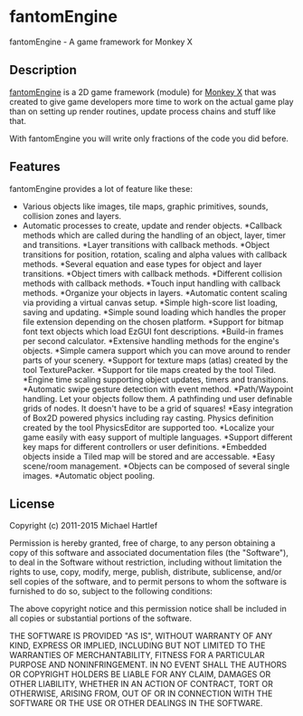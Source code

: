 # fantomEngine
fantomEngine - A game framework for Monkey X

## Description
[fantomEngine](http://www.fantomgl.com) is a 2D game framework (module) for [Monkey X](http://www.monkey-x.com) that was created to give game developers more time to work on the actual game play than on setting up render routines, update process chains and stuff like that. 

With fantomEngine you will write only fractions of the code you did before. 

## Features

fantomEngine provides a lot of feature like these:

  * Various objects like images, tile maps, graphic primitives, sounds, collision zones and layers.
  * Automatic processes to create, update and render objects.
*Callback methods which are called during the handling of an object, layer, timer and transitions.
*Layer transitions with callback methods.
*Object transitions for position, rotation, scaling and alpha values with callback methods.
*Several equation and ease types for object and layer transitions.
*Object timers with callback methods.
*Different collision methods with callback methods.
*Touch input handling with callback methods.
*Organize your objects in layers.
*Automatic content scaling via providing a virtual canvas setup.
*Simple high-score list loading, saving and updating.
*Simple sound loading which handles the proper file extension depending on the chosen platform. 
*Support for bitmap font text objects which load EzGUI font descriptions.
*Build-in frames per second calculator.
*Extensive handling methods for the engine's objects.
*Simple camera support which you can move around to render parts of your scenery.
*Support for texture maps (atlas) created by the tool TexturePacker.
*Support for tile maps created by the tool Tiled.
*Engine time scaling supporting object updates, timers and transitions.
*Automatic swipe gesture detection with event method.
*Path/Waypoint handling. Let your objects follow them.
*A* pathfinding und user definable grids of nodes. It doesn't have to be a grid of squares!
*Easy integration of Box2D powered physics including ray casting. Physics definition created by the tool PhysicsEditor are supported too.
*Localize your game easily with easy support of multiple languages.
*Support different key maps for different controllers or user definitions.
*Embedded objects inside a Tiled map will be stored and are accessable.
*Easy scene/room management.
*Objects can be composed of several single images.
*Automatic object pooling.


## License
Copyright (c) 2011-2015 Michael Hartlef

Permission is hereby granted, free of charge, to any person obtaining a copy of this software and associated documentation files (the "Software"), to deal in the Software without restriction, including without limitation the rights to use, copy, modify, merge, publish, distribute, sublicense, and/or sell copies of the software, and to permit persons to whom the software is furnished to do so, subject to the following conditions:

The above copyright notice and this permission notice shall be included in all copies or substantial portions of the software.

THE SOFTWARE IS PROVIDED "AS IS", WITHOUT WARRANTY OF ANY KIND, EXPRESS OR IMPLIED, INCLUDING BUT NOT LIMITED TO THE WARRANTIES OF MERCHANTABILITY, FITNESS FOR A PARTICULAR PURPOSE AND NONINFRINGEMENT. IN NO EVENT SHALL THE AUTHORS OR COPYRIGHT HOLDERS BE LIABLE FOR ANY CLAIM, DAMAGES OR OTHER LIABILITY, WHETHER IN AN ACTION OF CONTRACT, TORT OR OTHERWISE, ARISING FROM, OUT OF OR IN CONNECTION WITH THE SOFTWARE OR THE USE OR OTHER DEALINGS IN THE SOFTWARE.
